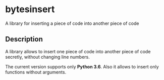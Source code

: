 bytesinsert
===========

A library for inserting a piece of code into another piece of code

Description
-----------

A library allows to insert one piece of code into another piece of code secretly, without changing line numbers.

The current version supports only **Python 3.6**. Also it allows to insert only functions without arguments.

